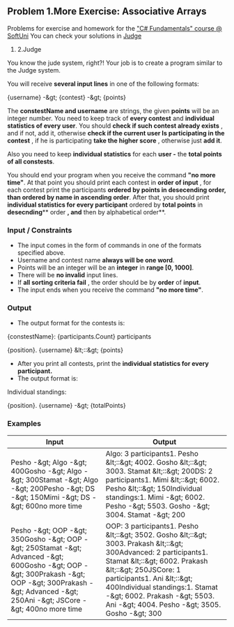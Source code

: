 ﻿## Problem 1.More Exercise: Associative Arrays

Problems for exercise and homework for the [&quot;C#  Fundamentals&quot; course @ SoftUni](https://softuni.bg/trainings/2363/csharp-fundamentals-may-2019)
You can check your solutions in [Judge](https://judge.softuni.bg/Contests/1302)

1. 2.Judge

You know the jude system, right?! Your job is to create a program similar to the Judge system.

You will receive **several input lines** in one of the following formats:

{username} -\&gt; {contest} -\&gt; {points}

The **constestName and username** are strings, the given **points** will be an integer number. You need to keep track of **every contest** and **individual statistics of every user**. You should **check if such contest already exists** , and if not, add it, otherwise **check if the current user Is participating in the contest** , if he is participating **take the higher score** , otherwise just **add it**.

Also you need to keep **individual statistics** for each **user -** the **total points of all constests**.

You should end your program when you receive the command **&quot;no more time&quot;**. At that point you should print each contest in **order of input** , for each contest print the participants **ordered by points in desecending order, than ordered by name in ascending order**.  After that, you should print **individual statistics for every participant** ordered by **total points** in **desecnding**** order **, and** then by alphabetical order**.

### Input / Constraints

- The input comes in the form of commands in one of the formats specified above.
- Username and contest name **always will be one word**.
- Points will be an integer will be an **integer** in **range [0, 1000]**.
- There will be **no invalid** input lines.
- If **all sorting criteria fail** , the order should be by **order** of **input**.
- The input ends when you receive the command **&quot;no more time&quot;**.

### Output

- The output format for the contests is:

{constestName}: {participants.Count} participants

{position}. {username} \&lt;::\&gt; {points}

- After you print all contests, print the **individual statistics for every participant.**
- The output format is:

Individual standings:

{position}. {username} -\&gt; {totalPoints}

### Examples

| **Input** | **Output** |
| --- | --- |
| Pesho -\&gt; Algo -\&gt; 400Gosho -\&gt; Algo -\&gt; 300Stamat -\&gt; Algo -\&gt; 200Pesho -\&gt; DS -\&gt; 150Mimi -\&gt; DS -\&gt; 600no more time | Algo: 3 participants1. Pesho \&lt;::\&gt; 4002. Gosho \&lt;::\&gt; 3003. Stamat \&lt;::\&gt; 200DS: 2 participants1. Mimi \&lt;::\&gt; 6002. Pesho \&lt;::\&gt; 150Individual standings:1. Mimi -\&gt; 6002. Pesho -\&gt; 5503. Gosho -\&gt; 3004. Stamat -\&gt; 200 |
| Pesho -\&gt; OOP -\&gt; 350Gosho -\&gt; OOP -\&gt; 250Stamat -\&gt; Advanced -\&gt; 600Gosho -\&gt; OOP -\&gt; 300Prakash -\&gt; OOP -\&gt; 300Prakash -\&gt; Advanced -\&gt; 250Ani -\&gt; JSCore -\&gt; 400no more time | OOP: 3 participants1. Pesho \&lt;::\&gt; 3502. Gosho \&lt;::\&gt; 3003. Prakash \&lt;::\&gt; 300Advanced: 2 participants1. Stamat \&lt;::\&gt; 6002. Prakash \&lt;::\&gt; 250JSCore: 1 participants1. Ani \&lt;::\&gt; 400Individual standings:1. Stamat -\&gt; 6002. Prakash -\&gt; 5503. Ani -\&gt; 4004. Pesho -\&gt; 3505. Gosho -\&gt; 300 |

